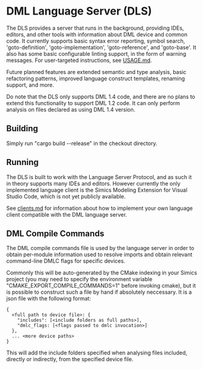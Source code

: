 <!--
  © 2024 Intel Corporation
  SPDX-License-Identifier: Apache-2.0 and MIT
-->
# DML Language Server (DLS)

The DLS provides a server that runs in the background, providing IDEs,
editors, and other tools with information about DML device and common code.
It currently supports basic syntax error reporting, symbol search,
'goto-definition', 'goto-implementation', 'goto-reference', and 'goto-base'.
It also has some basic configurable linting support, in the form of warning
messages. For user-targeted instructions, see [USAGE.md](USAGE.md).

Future planned features are extended semantic and type analysis, basic
refactoring patterns, improved language construct templates, renaming
support, and more.

Do note that the DLS only supports DML 1.4 code, and there are no plans to
extend this functionality to support DML 1.2 code. It can only perform
analysis on files declared as using DML 1.4 version.

## Building

Simply run "cargo build --release" in the checkout directory.

## Running

The DLS is built to work with the Language Server Protocol, and as such it in
theory supports many IDEs and editors. However currently the only implemented
language client is the Simics Modeling Extension for Visual Studio Code, which
is not yet publicly available.

See [clients.md](clients.md) for information about how to implement
your own language client compatible with the DML language server.

## <a id="dml-compile-commands"></a> DML Compile Commands
The DML compile commands file is used by the language server in order to obtain
per-module information used to resolve imports and obtain relevant command-line
DMLC flags for specific devices.

Commonly this will be auto-generated by the CMake indexing in your Simics
project (you may need to specify the environment variable "CMAKE_EXPORT_COMPILE_COMMANDS=1"
before invoking cmake), but it is possible to construct such a file by hand if absolutely
neccessary. It is a json file with the following format:
```
{
  <full path to device file>: {
    "includes": [<include folders as full paths>],
    "dmlc_flags: [<flags passed to dmlc invocation>]
  },
  ... <more device paths>
}
```

This will add the include folders specified when analysing files included,
directly or indirectly, from the specified device file.
